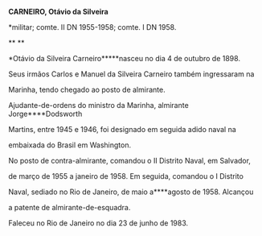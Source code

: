 **CARNEIRO, Otávio da Silveira**



\*militar; comte. II DN 1955-1958; comte. I DN 1958.



** **



*Otávio da Silveira Carneiro*****nasceu no dia 4 de outubro de 1898.

Seus irmãos Carlos e Manuel da Silveira Carneiro também ingressaram na

Marinha, tendo chegado ao posto de almirante.



Ajudante-de-ordens do ministro da Marinha, almirante Jorge****Dodsworth

Martins, entre 1945 e 1946, foi designado em seguida adido naval na

embaixada do Brasil em Washington.



No posto de contra-almirante, comandou o II Distrito Naval, em Salvador,

de março de 1955 a janeiro de 1958. Em seguida, comandou o I Distrito

Naval, sediado no Rio de Janeiro, de maio a****agosto de 1958. Alcançou

a patente de almirante-de-esquadra.



Faleceu no Rio de Janeiro no dia 23 de junho de 1983.



 



 



